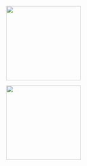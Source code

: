 <p align="center">
    <img src="https://res.cloudinary.com/dtfbvvkyp/image/upload/v1566331377/laravel-logolockup-cmyk-red.svg" width="200">
</p>
<p align="center">
    <img src="https://cdn.worldvectorlogo.com/logos/mongodb.svg" width="200">
</p>
